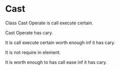 # Cast

Class Cast Operate is call execute certain.

Cast Operate has cary.

It is call execute certain worth enough inf it has cary.

It is not require in element.

It is worth enough to has call ease inf it has cary.